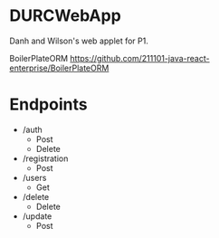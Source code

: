 # DURCWebApp
Danh and Wilson's web applet for P1.

BoilerPlateORM https://github.com/211101-java-react-enterprise/BoilerPlateORM


# Endpoints
  - /auth
    - Post
    - Delete
  - /registration
    - Post
  - /users
    - Get
  - /delete
    - Delete
  - /update
    - Post
